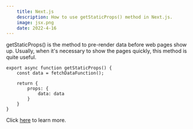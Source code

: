 ```yaml
---
    title: Next.js
    description: How to use getStaticProps() method in Next.js.
    image: jsx.png
    date: 2022-4-16
---
```


getStaticProps() is the method to pre-render data before web pages show up. Usually, when it's necessary to show the pages quickly, this method is quite useful.

```tsx
export async function getStaticProps() {
    const data = fetchDataFunction();

    return {
        props: {
            data: data
        }
    }
}

```

Click [here](https://nextjs.org/docs/basic-features/data-fetching/get-static-props) to learn more.